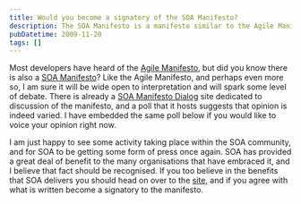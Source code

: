 ```yaml
---
title: Would you become a signatory of the SOA Manifesto?
description: The SOA Manifesto is a manifesto similar to the Agile Manifesto, sparking debate and discussion. There is a SOA Manifesto Dialog site to voice opinions on it. Those who agree with the benefits of SOA should become signatories of the manifesto.
pubDatetime: 2009-11-20
tags: []
---
```


Most developers have heard of the [Agile Manifesto](http://agilemanifesto.org/), but did you know there is also a [SOA Manifesto](http://www.soa-manifesto.org/)? Like the Agile Manifesto, and perhaps even more so, I am sure it will be wide open to interpretation and will spark some level of debate. There is already a [SOA Manifesto Dialog](http://www.soamanifesto.com/) site dedicated to discussion of the manifesto, and a poll that it hosts suggests that opinion is indeed varied. I have embedded the same poll below if you would like to voice your opinion right now.

I am just happy to see some activity taking place within the SOA community, and for SOA to be getting some form of press once again. SOA has provided a great deal of benefit to the many organisations that have embraced it, and I believe that fact should be recognised. If you too believe in the benefits that SOA delivers you should head on over to the [site](http://www.soa-manifesto.org/), and if you agree with what is written become a signatory to the manifesto.
